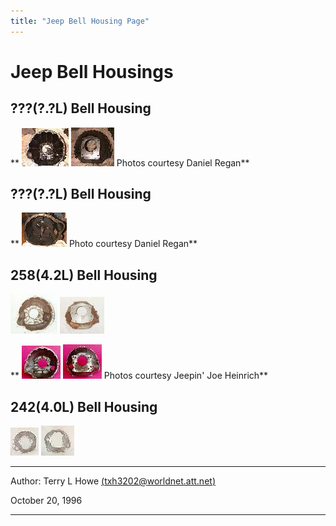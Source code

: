 ```yaml
---
title: "Jeep Bell Housing Page"
---
```


# Jeep Bell Housings

## ???(?.?L) Bell Housing

**
[![??? t14 bell housing?](bellt14eT.jpg)](bellt14e.jpg)
[![??? t14 bell housing?](bellt14tT.jpg)](bellt14t.jpg)
Photos courtesy Daniel Regan**

## ???(?.?L) Bell Housing

**
[![??? t176 bell housing?](bellt176eT.jpg)](bellt176e.jpg)
Photo courtesy Daniel Regan**

## 258(4.2L) Bell Housing

[![258 SR-4, T-4, T-5](bell1eT.jpg)](bell1e.jpg)
[![258 SR-4, T-4, T-5](bell1tT.jpg)](bell1t.jpg)

**
[![258 T-18](bellt18fT.jpg)](bellt18f.jpg)
[![258 T-18](bellt18bT.jpg)](bellt18b.jpg)
Photos courtesy Jeepin' Joe Heinrich**

## 242(4.0L) Bell Housing

[![242 AX-15](bell2eT.jpg)](bell2e.jpg)
[![242 AX-15](bell2tT.jpg)](bell2t.jpg)

---

Author: Terry L Howe [(txh3202@worldnet.att.net)](mailto:txh3202@worldnet.att.net)

October 20, 1996

---